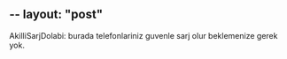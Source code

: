 
--
layout: "post"
--


AkilliSarjDolabi:
burada telefonlariniz guvenle sarj olur beklemenize gerek yok. 





